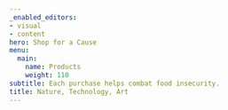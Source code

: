 ```yaml
---
_enabled_editors:
- visual
- content
hero: Shop for a Cause
menu:
  main:
    name: Products
    weight: 110
subtitle: Each purchase helps combat food insecurity.
title: Nature, Technology, Art
---
```

